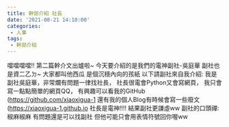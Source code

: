 ```yaml
---
title: 幹部介紹 社長
date: '2021-08-21 14:10:00'
categories:
 - 人事
tags:
 - 幹部介紹
---
```


噹噹噹噹!!
第二篇幹介文出爐啦~
今天要介紹的是我們的電神副社-吳庭華
副社也是資二乙ㄉ~
大家都叫他西瓜
是個沉穩內向的孩紙
以下請副社來自我介紹:
我是副社吳庭華，非常爛有問題一律找社長，
社長很電會Python又會寫網頁，
我只會寫一點點簡單的網頁QQ，
有興趣可以看我的GitHub (https://github.com/xiaoxigua-1
還有我的個人Blog有時候會寫一些廢文 (https://xiaoxigua-1.github.io
社長是電神!!!!
結果副社更謙虛ww
副社的口頭禪: 椒麻椒麻
有問題還是可以找副社
但他可能只會用表情符號回你喔ww